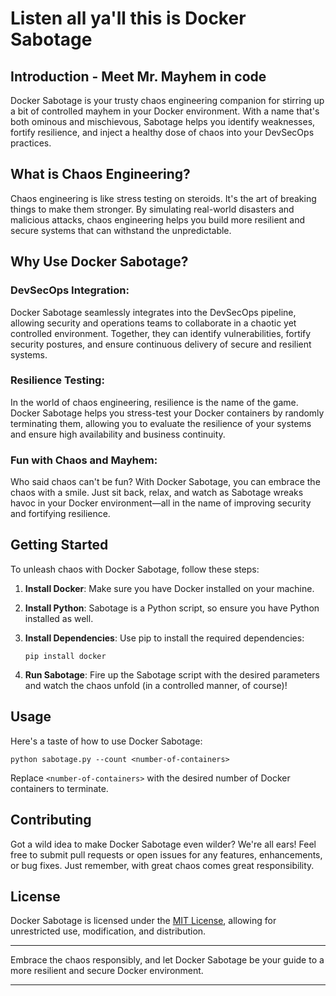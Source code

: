 # Listen all ya'll this is Docker Sabotage

## Introduction - Meet Mr. Mayhem in code

Docker Sabotage is your trusty chaos engineering companion for stirring up a bit of controlled mayhem in your Docker environment. With a name that's both ominous and mischievous, Sabotage helps you identify weaknesses, fortify resilience, and inject a healthy dose of chaos into your DevSecOps practices.

## What is Chaos Engineering?

Chaos engineering is like stress testing on steroids. It's the art of breaking things to make them stronger. By simulating real-world disasters and malicious attacks, chaos engineering helps you build more resilient and secure systems that can withstand the unpredictable.

## Why Use Docker Sabotage?

### DevSecOps Integration:
Docker Sabotage seamlessly integrates into the DevSecOps pipeline, allowing security and operations teams to collaborate in a chaotic yet controlled environment. Together, they can identify vulnerabilities, fortify security postures, and ensure continuous delivery of secure and resilient systems.

### Resilience Testing:
In the world of chaos engineering, resilience is the name of the game. Docker Sabotage helps you stress-test your Docker containers by randomly terminating them, allowing you to evaluate the resilience of your systems and ensure high availability and business continuity.

### Fun with Chaos and Mayhem:
Who said chaos can't be fun? With Docker Sabotage, you can embrace the chaos with a smile. Just sit back, relax, and watch as Sabotage wreaks havoc in your Docker environment—all in the name of improving security and fortifying resilience.

## Getting Started

To unleash chaos with Docker Sabotage, follow these steps:

1. **Install Docker**: Make sure you have Docker installed on your machine.
2. **Install Python**: Sabotage is a Python script, so ensure you have Python installed as well.
3. **Install Dependencies**: Use pip to install the required dependencies:

   ```
   pip install docker
   ```

4. **Run Sabotage**: Fire up the Sabotage script with the desired parameters and watch the chaos unfold (in a controlled manner, of course)!

## Usage

Here's a taste of how to use Docker Sabotage:

```
python sabotage.py --count <number-of-containers>
```

Replace `<number-of-containers>` with the desired number of Docker containers to terminate.

## Contributing

Got a wild idea to make Docker Sabotage even wilder? We're all ears! Feel free to submit pull requests or open issues for any features, enhancements, or bug fixes. Just remember, with great chaos comes great responsibility.

## License

Docker Sabotage is licensed under the [MIT License](LICENSE), allowing for unrestricted use, modification, and distribution.

---

Embrace the chaos responsibly, and let Docker Sabotage be your guide to a more resilient and secure Docker environment.

---
